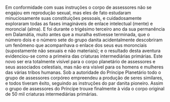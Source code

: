 ﻿Em conformidade com suas instruções o corpo de assessores não se engajou em reprodução sexual, mas eles de fato estudaram minuciosamente suas constituições pessoais, e cuidadosamente exploraram todas as fases imagináveis de enlace intelectual (mente) e moroncial (alma). E foi durante o trigésimo terceiro ano da sua permanência em Dalamátia, muito antes que a muralha estivesse terminada, que o número dois e o número sete do grupo danita acidentalmente descobriram um fenômeno que acompanhava o enlace dos seus eus moronciais (supostamente não sexuais e não materiais); e o resultado desta aventura evidenciou-se como a primeira das criaturas intermediárias primárias. Este novo ser era totalmente visível para o corpo planetário de assessores e seus associados celestiais, mas não era visível para os homens e mulheres das várias tribos humanas. Sob a autoridade do Príncipe Planetário todo o grupo de assessores corpóreo empreendeu a produção de seres similares, e todos tiveram êxito, seguindo as instruções do par danita pioneiro. Assim o grupo de assessores do Príncipe trouxe finalmente à vida o corpo original de 50 mil criaturas intermediárias primárias.